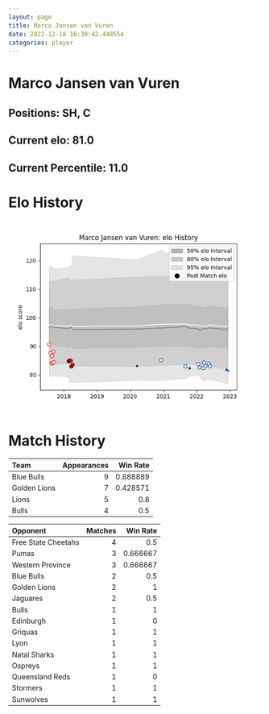 ```yaml
---  
layout: page  
title: Marco Jansen van Vuren  
date: 2022-12-18 16:30:42.448554  
categories: player  
---
```

# Marco Jansen van Vuren

## Positions: SH, C

## Current elo: 81.0

## Current Percentile: 11.0

# Elo History


![elo history](history_MarcoJansenvanVuren.png)
# Match History


| Team         |   Appearances |   Win Rate |
|:-------------|--------------:|-----------:|
| Blue Bulls   |             9 |   0.888889 |
| Golden Lions |             7 |   0.428571 |
| Lions        |             5 |   0.8      |
| Bulls        |             4 |   0.5      |

| Opponent            |   Matches |   Win Rate |
|:--------------------|----------:|-----------:|
| Free State Cheetahs |         4 |   0.5      |
| Pumas               |         3 |   0.666667 |
| Western Province    |         3 |   0.666667 |
| Blue Bulls          |         2 |   0.5      |
| Golden Lions        |         2 |   1        |
| Jaguares            |         2 |   0.5      |
| Bulls               |         1 |   1        |
| Edinburgh           |         1 |   0        |
| Griquas             |         1 |   1        |
| Lyon                |         1 |   1        |
| Natal Sharks        |         1 |   1        |
| Ospreys             |         1 |   1        |
| Queensland Reds     |         1 |   0        |
| Stormers            |         1 |   1        |
| Sunwolves           |         1 |   1        |